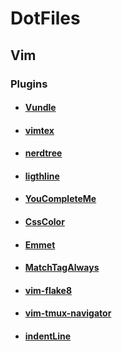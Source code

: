 # DotFiles 

## Vim

### Plugins
- #### [Vundle](https://github.com/VundleVim/Vundle.vim)
- #### [vimtex](https://github.com/lervag/vimtex)
- #### [nerdtree](https://github.com/preservim/nerdtree)
- #### [ligthline](https://github.com/itchyny/lightline.vim)
- #### [YouCompleteMe](https://github.com/Valloric/YouCompleteMe)
- #### [CssColor](https://github.com/ap/vim-css-color)
- #### [Emmet](https://github.com/mattn/emmet-vim)
- #### [MatchTagAlways](https://github.com/valloric/MatchTagAlways)
- #### [vim-flake8](https://github.com/nvie/vim-flake8)
- #### [vim-tmux-navigator](https://github.com/christoomey/vim-tmux-navigator)
- #### [indentLine](https://github.com/Yggdroot/indentLine)

